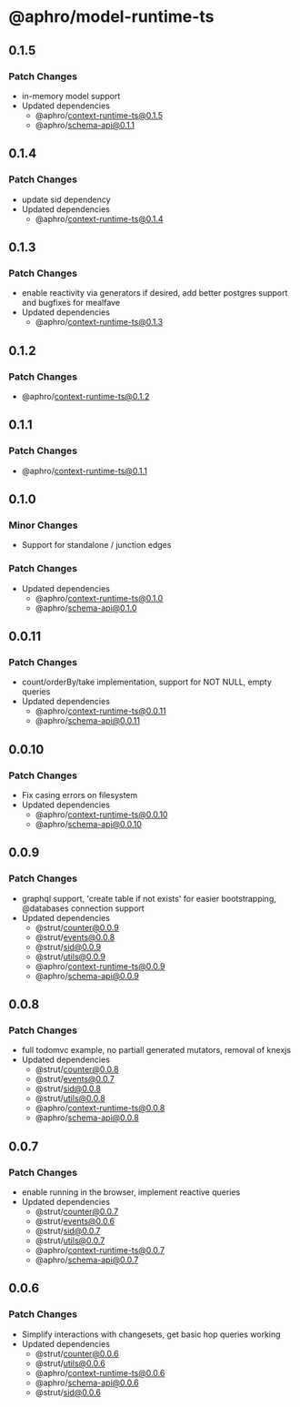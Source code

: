 # @aphro/model-runtime-ts

## 0.1.5

### Patch Changes

- in-memory model support
- Updated dependencies
  - @aphro/context-runtime-ts@0.1.5
  - @aphro/schema-api@0.1.1

## 0.1.4

### Patch Changes

- update sid dependency
- Updated dependencies
  - @aphro/context-runtime-ts@0.1.4

## 0.1.3

### Patch Changes

- enable reactivity via generators if desired, add better postgres support and bugfixes for mealfave
- Updated dependencies
  - @aphro/context-runtime-ts@0.1.3

## 0.1.2

### Patch Changes

- @aphro/context-runtime-ts@0.1.2

## 0.1.1

### Patch Changes

- @aphro/context-runtime-ts@0.1.1

## 0.1.0

### Minor Changes

- Support for standalone / junction edges

### Patch Changes

- Updated dependencies
  - @aphro/context-runtime-ts@0.1.0
  - @aphro/schema-api@0.1.0

## 0.0.11

### Patch Changes

- count/orderBy/take implementation, support for NOT NULL, empty queries
- Updated dependencies
  - @aphro/context-runtime-ts@0.0.11
  - @aphro/schema-api@0.0.11

## 0.0.10

### Patch Changes

- Fix casing errors on filesystem
- Updated dependencies
  - @aphro/context-runtime-ts@0.0.10
  - @aphro/schema-api@0.0.10

## 0.0.9

### Patch Changes

- graphql support, 'create table if not exists' for easier bootstrapping, @databases connection support
- Updated dependencies
  - @strut/counter@0.0.9
  - @strut/events@0.0.8
  - @strut/sid@0.0.9
  - @strut/utils@0.0.9
  - @aphro/context-runtime-ts@0.0.9
  - @aphro/schema-api@0.0.9

## 0.0.8

### Patch Changes

- full todomvc example, no partiall generated mutators, removal of knexjs
- Updated dependencies
  - @strut/counter@0.0.8
  - @strut/events@0.0.7
  - @strut/sid@0.0.8
  - @strut/utils@0.0.8
  - @aphro/context-runtime-ts@0.0.8
  - @aphro/schema-api@0.0.8

## 0.0.7

### Patch Changes

- enable running in the browser, implement reactive queries
- Updated dependencies
  - @strut/counter@0.0.7
  - @strut/events@0.0.6
  - @strut/sid@0.0.7
  - @strut/utils@0.0.7
  - @aphro/context-runtime-ts@0.0.7
  - @aphro/schema-api@0.0.7

## 0.0.6

### Patch Changes

- Simplify interactions with changesets, get basic hop queries working
- Updated dependencies
  - @strut/counter@0.0.6
  - @strut/utils@0.0.6
  - @aphro/context-runtime-ts@0.0.6
  - @aphro/schema-api@0.0.6
  - @strut/sid@0.0.6
